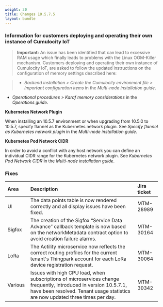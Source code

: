 ```yaml
---
weight: 30
title: Changes 10.5.7.5
layout: bundle
--- 
```


### Information for customers deploying and operating their own instance of Cumulocity IoT 
> 
> **Important:**
> An issue has been identified that can lead to excessive RAM usage which finally leads to problems with the Linux OOM-Killer mechanism. Customers deploying and operating their own instance of Cumulocity IoT, are asked to follow the updated instructions on the configuration of memory settings  described here:

>* *Backend installation > Create the Cumulocity environment file > Important configuration items* in the *Multi-node installation guide*.
* *Operational procedures > Karaf memory considerations* in the *Operations guide*.

**Kubernetes Network Plugin**

When installing an 10.5.7 environment or when upgrading from 10.5.0 to 10.5.7, specify flannel as the Kubernetes network plugin. See *Specify flannel as Kubernetes network plugin* in the *Multi-node installation guide*.

**Kubernetes Pod Network CIDR**

In order to avoid a conflict with any host network you can define an individual CIDR range for the Kubernetes network plugin. See *Kubernetes Pod Network CIDR* in the *Multi-node installation guide*.

### Fixes

<table>
<colgroup>
   <col style="width: 15%;">
   <col style="width: 70%;">
   <col style="width: 15 %;">
</colgroup><thead>
<tr>
<th style="text-align:left">Area</th>
<th style="text-align:left">Description</th>
<th style="text-align:left">Jira ticket</th>
</tr>
</thead>
<tbody>
<tr>
<td style="text-align:left">UI</td>
<td style="text-align:left">The data points table is now rendered correctly and all display issues have been fixed. </td>
<td style="text-align:left">MTM-28989
</td>
</tr>
<tr>
<td style="text-align:left">Sigfox</td>
<td style="text-align:left">The creation of the Sigfox “Service Data Advance” callback template is now based on the networkMetadata contract option to avoid creation failure alarms.</td>
<td style="text-align:left">MTM-30164</td>
</tr>
<tr>
<td style="text-align:left">LoRa</td>
<td style="text-align:left">The Actility microservice now reflects the correct routing profiles for the current tenant's Thingpark account for each LoRa device registration request.</td>
<td style="text-align:left">MTM-30064
</td>
</tr>
<tr>
<td style="text-align:left">Various</td>
<td style="text-align:left">Issues with high CPU load, when subscriptions of microservices change frequently, introduced in version 10.5.7.1, have been resolved. Tenant usage statistics are now updated three times per day.</td>
<td style="text-align:left">MTM-30342
</td>
</tr>
</tbody>
</table>